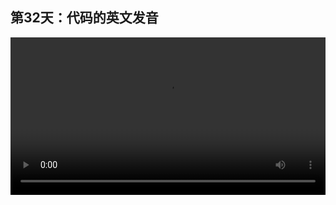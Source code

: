 ## 第32天：代码的英文发音
 
 
<video width="100%" controls controlslist="nodownload nofullscreen noremoteplayback" disablePictureInPicture>
  <source src="https://api.keepwork.com/storage/v0/siteFiles/12056/raw#1586911871070session32.webm" type="video/webm">
  <source src="https://api.keepwork.com/storage/v0/siteFiles/12057/raw#1586911880243session32_small.mp4" type="video/mp4" />
   
  你的浏览器不支持播放
</video>
<style>
video::-webkit-media-controls-fullscreen-button { display: none; } 
</style>

### 字幕

我们在阅读代码时，经常会看到一些英文单词。
当我们不知道如何阅读的时候，可以把鼠标放上去，
然后**右键单击**，选择**朗读**。
像这样。
知道每一行代码如何阅读，是非常重要的。
同时呢，我们还可以查看每个英文单词的**翻译**，
像这样。
这里有全部的英文翻译。
同理，在命令窗口，
你也可以**右键单击**任何你不认识的单词来查看翻译。
编程和英文是可以同时学习的。

### 动手练习
学习英文最重要的是学会正确的发音。 你是否会正确的朗读每个你用过的命令和代码？
